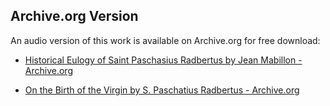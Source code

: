 ## Archive.org Version

An audio version of this work is available on Archive.org for free download:

* [Historical Eulogy of Saint Paschasius Radbertus by Jean Mabillon - Archive.org](https://archive.org/details/historical-eulogy-of-saint-paschasius-radbertus)

* [On the Birth of the Virgin by S. Paschatius Radbertus - Archive.org](https://archive.org/details/on-the-birth-of-the-virgin)